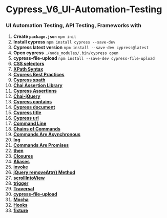 # Cypress_V6_UI-Automation-Testing

### UI Automation Testing, API Testing, Frameworks with

1. **Create `package.json`**
   `npm init`
2. **Install cypress**
   `npm install cypress --save-dev`
3. **Cypress latest version**
   `npm install --save-dev cypress@latest`
4. **Open cypress**
   `./node_modules/.bin/cypress open`
5. **cypress-file-upload**
   `npm install --save-dev cypress-file-upload`
6. **[CSS selectors](https://developer.mozilla.org/en-US/docs/Web/CSS/CSS_Selectors)**
7. **[XPath Syntax](https://www.w3schools.com/xml/xpath_syntax.asp)**
8. **[Cypress Best Practices](https://docs.cypress.io/guides/references/best-practices#Organizing-Tests-Logging-In-Controlling-State)**
9. **[Cypress xpath](https://github.com/cypress-io/cypress-xpath)**
10. **[Chai Assertion Library](https://www.chaijs.com/)**
11. **[Cypress Assertions](https://docs.cypress.io/guides/references/assertions#Chai)**
12. **[Chai-jQuery](https://docs.cypress.io/guides/references/assertions#Chai-jQuery)**
13. **[Cypress contains](https://docs.cypress.io/api/commands/contains#Syntax)**
14. **[Cypress document](https://docs.cypress.io/api/commands/document#Syntax)**
15. **[Cypress title](https://docs.cypress.io/api/commands/title#Syntax)**
16. **[Cypress url](https://docs.cypress.io/api/commands/url#Syntax)**
17. **[Command Line](https://docs.cypress.io/guides/guides/command-line#Installation)**
18. **[Chains of Commands](https://docs.cypress.io/guides/core-concepts/introduction-to-cypress#Chains-of-Commands)**
19. **[Commands Are Asynchronous](https://docs.cypress.io/guides/core-concepts/introduction-to-cypress#Commands-Are-Asynchronous)**
20. **[log](https://docs.cypress.io/api/commands/log)**
21. **[Commands Are Promises](https://docs.cypress.io/guides/core-concepts/introduction-to-cypress#Commands-Are-Promises)**
22. **[then](https://docs.cypress.io/api/commands/then#Syntax)**
23. **[Closures](https://docs.cypress.io/guides/core-concepts/variables-and-aliases#Closures)**
24. **[Aliases](https://docs.cypress.io/guides/core-concepts/variables-and-aliases#Aliases)**
25. **[invoke](https://docs.cypress.io/api/commands/invoke#Syntax)**
26. **[jQuery removeAttr() Method](https://www.w3schools.com/jquery/html_removeattr.asp)**
27. **[scrollIntoView](https://docs.cypress.io/api/commands/scrollintoview#Syntax)**
28. **[trigger](https://docs.cypress.io/api/commands/trigger)**
29. **[Traversal](https://example.cypress.io/commands/traversal)**
30. **[cypress-file-upload](https://www.npmjs.com/package/cypress-file-upload)**
31. **[Mocha](https://docs.cypress.io/guides/references/bundled-tools#Mocha)**
32. **[Hooks](https://docs.cypress.io/guides/core-concepts/writing-and-organizing-tests#Hooks)**
33. **[fixture](https://docs.cypress.io/api/commands/fixture#Syntax)**


